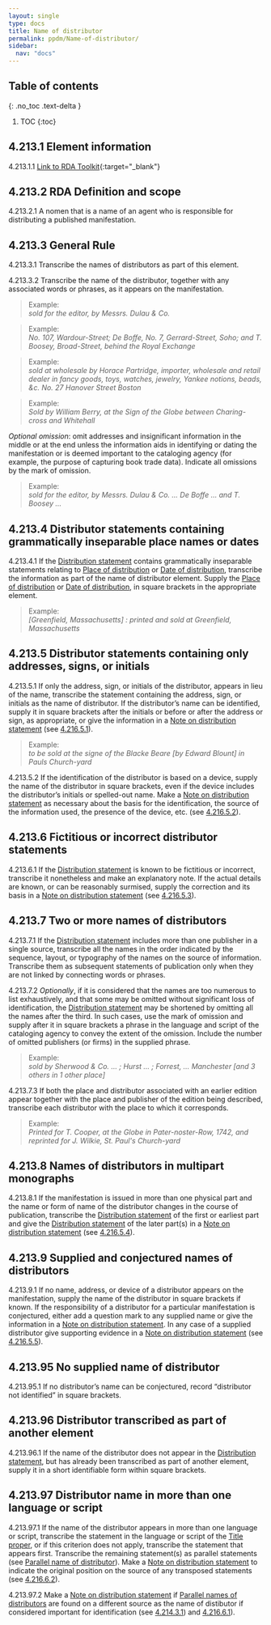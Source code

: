 ```yaml
---
layout: single
type: docs
title: Name of distributor
permalink: ppdm/Name-of-distributor/
sidebar:
  nav: "docs"
---
```


## Table of contents
{: .no_toc .text-delta }

1. TOC
{:toc}

## 4.213.1 Element information

<a name="4.213.1.1">4.213.1.1</a> [Link to RDA Toolkit](https://beta.rdatoolkit.org/Content/Index?externalId=en-US_ala-d34564b0-6a8a-384f-b966-a9638b234d89){:target="_blank"}

## 4.213.2 RDA Definition and scope

<a name="4.213.2.1">4.213.2.1</a> A nomen that is a name of an agent who is responsible for distributing a published manifestation.

## 4.213.3 General Rule

<a name="4.213.3.1">4.213.3.1</a> Transcribe the names of distributors as part of this element.

<a name="4.213.3.2">4.213.3.2</a> Transcribe the name of the distributor, together with any associated words or phrases, as it appears on the manifestation.

>Example:  
><CITE>sold for the editor, by Messrs. Dulau & Co.</CITE>

>Example:  
><CITE>No. 107, Wardour-Street; De Boffe, No. 7, Gerrard-Street, Soho; and T. Boosey, Broad-Street, behind the Royal Exchange</CITE>

>Example:  
><CITE>sold at wholesale by Horace Partridge, importer, wholesale and retail dealer in fancy goods, toys, watches, jewelry, Yankee notions, beads, &c. No. 27 Hanover Street Boston</CITE>

>Example:  
><CITE>Sold by William Berry, at the Sign of the Globe between Charing-cross and Whitehall</CITE>

*Optional omission*: omit addresses and insignificant information in the middle or at the end unless the information aids in identifying or dating the manifestation or is deemed important to the cataloging agency (for example, the purpose of capturing book trade data). Indicate all omissions by the mark of omission.

>Example:  
><CITE>sold for the editor, by Messrs. Dulau & Co. ... De Boffe ... and T. Boosey ...</CITE>

## 4.213.4 Distributor statements containing grammatically inseparable place names or dates

<a name="4.213.4.1">4.213.4.1</a> If the [Distribution statement](/DCRMR/ppdm/Distribution-statement/) contains grammatically inseparable statements relating to [Place of distribution](/DCRMR/ppdm/Place-of-distribution/) or [Date of distribution](/DCRMR/ppdm/Date-of-distribution/), transcribe the information as part of the name of distributor element. Supply the [Place of distribution](/DCRMR/ppdm/Place-of-distribution/) or [Date of distribution](/DCRMR/ppdm/Date-of-distribution/), in square brackets in the appropriate element.

>Example:  
><CITE>[Greenfield, Massachusetts] : printed and sold at Greenfield, Massachusetts</CITE>

## 4.213.5 Distributor statements containing only addresses, signs, or initials

<a name="4.213.5.1">4.213.5.1</a> If only the address, sign, or initials of the distributor, appears in lieu of the name, transcribe the statement containing the address, sign, or initials as the name of distributor. If the distributor’s name can be identified, supply it in square brackets after the initials or before or after the address or sign, as appropriate, or give the information in a [Note on distribution statement](/DCRMR/ppdm/Note-on-distribution-statement/) (see [4.216.5.1](/DCRMR/ppdm/Note-on-distribution-statement/#4.216.5.1)).

>Example:  
><CITE>to be sold at the signe of the Blacke Beare [by Edward Blount] in Pauls Church-yard</CITE>

<a name="4.213.5.2">4.213.5.2</a>  If the identification of the distributor is based on a device, supply the name of the distributor in square brackets, even if the device includes the distributor’s initials or spelled-out name. Make a [Note on distribution statement](/DCRMR/ppdm/Note-on-distribution-statement/) as necessary about the basis for the identification, the source of the information used, the presence of the device, etc. (see [4.216.5.2](/DCRMR/ppdm/Note-on-distribution-statement/#4.216.5.2)).

## 4.213.6 Fictitious or incorrect distributor statements

<a name="4.213.6.1">4.213.6.1</a> If the [Distribution statement](/DCRMR/ppdm/Distribution-statement/) is known to be fictitious or incorrect, transcribe it nonetheless and make an explanatory note. If the actual details are known, or can be reasonably surmised, supply the correction and its basis in a [Note on distribution statement](/DCRMR/ppdm/Note-on-distribution-statement/) (see [4.216.5.3](/DCRMR/ppdm/Note-on-distribution-statement/#4.216.5.3)).

## 4.213.7 Two or more names of distributors

<a name="4.213.7.1">4.213.7.1</a> If the [Distribution statement](/DCRMR/ppdm/Distribution-statement/) includes more than one publisher in a single source, transcribe all the names in the order indicated by the sequence, layout, or typography of the names on the source of information. Transcribe them as subsequent statements of publication only when they are not linked by connecting words or phrases.

<a name="4.213.7.2">4.213.7.2</a> *Optionally*, if it is considered that the names are too numerous to list exhaustively, and that some may be omitted without significant loss of identification, the [Distribution statement](/DCRMR/ppdm/Distribution-statement/) may be shortened by omitting all the names after the third. In such cases, use the mark of omission and supply after it in square brackets a phrase in the language and script of the cataloging agency to convey the extent of the omission. Include the number of omitted publishers (or firms) in the supplied phrase.

>Example:  
><CITE>sold by Sherwood & Co. ... ; Hurst ... ; Forrest, … Manchester [and 3 others in 1 other place]</CITE>

<a name="4.213.7.3">4.213.7.3</a> If both the place and distributor associated with an earlier edition appear together with the place and publisher of the edition being described, transcribe each distributor with the place to which it corresponds.

>Example:  
><CITE>Printed for T. Cooper, at the Globe in Pater-noster-Row, 1742, and reprinted for J. Wilkie, St. Paul's Church-yard</CITE>

## 4.213.8 Names of distributors in multipart monographs

<a name="4.213.8.1">4.213.8.1</a> If the manifestation is issued in more than one physical part and the name or form of name of the  distributor changes in the course of publication, transcribe the [Distribution statement](/DCRMR/ppdm/Distribution-statement/) of the first or earliest part and give the [Distribution statement](/DCRMR/ppdm/Distribution-statement/) of the later part(s) in a [Note on distribution statement](/DCRMR/ppdm/Note-on-distribution-statement/) (see [4.216.5.4](/DCRMR/ppdm/Note-on-distribution-statement/#4.216.5.4)).

## 4.213.9 Supplied and conjectured names of distributors

<a name="4.213.9.1">4.213.9.1</a> If no name, address, or device of a distributor appears on the manifestation, supply the name of the distributor in square brackets if known. If the responsibility of a distributor for a particular manifestation is conjectured, either add a question mark to any supplied name or give the information in a [Note on distribution statement](/DCRMR/ppdm/Note-on-distribution-statement/). In any case of a supplied distributor give supporting evidence in a [Note on distribution statement](/DCRMR/ppdm/Note-on-distribution-statement/) (see [4.216.5.5](/DCRMR/ppdm/Note-on-distribution-statement/#4.216.5.5)).

## 4.213.95 No supplied name of distributor

<a name="4.213.95.1">4.213.95.1</a> If no distributor’s name can be conjectured, record  “distributor not identified” in square brackets.

## 4.213.96 Distributor transcribed as part of another element 

<a name="4.213.96.1">4.213.96.1</a> If the name of the distributor does not appear in the [Distribution statement](/DCRMR/ppdm/Distribution-statement/), but has already been transcribed as part of another element, supply it in a short identifiable form within square brackets.

## 4.213.97 Distributor name in more than one language or script

<a name="4.213.97.1">4.213.97.1</a> If the name of the distributor appears in more than one language or script, transcribe the statement in the language or script of the [Title proper](/DCRMR/title/Title-proper/), or if this criterion does not apply, transcribe the statement that appears first. Transcribe the remaining statement(s) as parallel statements (see [Parallel name of distributor](/DCRMR/ppdm/Parallel-name-of-distributor/)). Make a [Note on distribution statement](/DCRMR/ppdm/Note-on-distribution-statement/) to indicate the original position on the source of any transposed statements (see [4.216.6.2](/DCRMR/ppdm/Note-on-distribution-statement/#4.216.6.2)).

<a name="4.213.97.2">4.213.97.2</a> Make a [Note on distribution statement](/DCRMR/ppdm/Note-on-distribution-statement/) if [Parallel names of distributors](/DCRMR/Parallel-name-of-distributor/) are found on a different source as the name of distibutor if considered important for identification (see [4.214.3.1](/DCRMR/ppdm/Parallel-name-of-distributor/#4.214.3.1)) and [4.216.6.1](/DCRMR/ppdm/Note-on-distribution-statement/#4.216.6.1)).